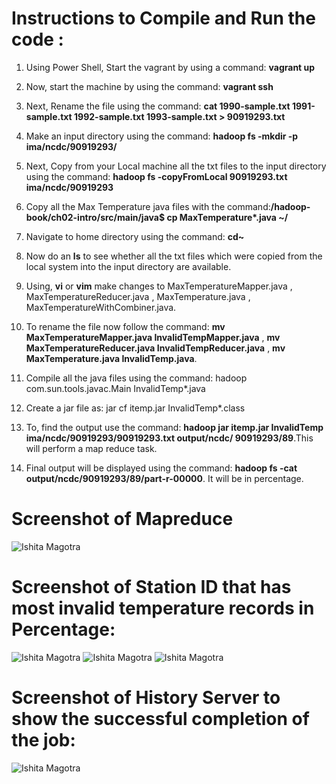# Instructions to Compile and Run the code :

1. Using Power Shell, Start the vagrant by using a command: **vagrant up**
2. Now, start the machine by using the command: **vagrant ssh**
3. Next, Rename the file using the command: **cat 1990-sample.txt 1991-sample.txt 1992-sample.txt 1993-sample.txt > 90919293.txt**
4. Make an input directory using the command: **hadoop fs -mkdir -p ima/ncdc/90919293/**
5. Next, Copy from your Local machine all the txt files to the input directory using the command: **hadoop fs -copyFromLocal 90919293.txt ima/ncdc/90919293**
6. Copy all the Max Temperature java files with the command:**/hadoop-book/ch02-intro/src/main/java$ cp MaxTemperature*.java ~/**
7. Navigate to home directory using the command: **cd~**
8. Now do an **ls** to see whether all the txt files which were copied from the local system into the input directory are available. 
9. Using, **vi** or **vim** make changes to MaxTemperatureMapper.java , MaxTemperatureReducer.java , MaxTemperature.java , MaxTemperatureWithCombiner.java.
10. To rename the file now follow the command: **mv MaxTemperatureMapper.java InvalidTempMapper.java** ,
                                               **mv MaxTemperatureReducer.java InvalidTempReducer.java** ,
                                               **mv MaxTemperature.java InvalidTemp.java**.
                                               
                                               
11. Compile all the java files using the command: hadoop com.sun.tools.javac.Main InvalidTemp*.java
12. Create a jar file as: jar cf itemp.jar InvalidTemp*.class
13. To, find the output use the command: **hadoop jar itemp.jar InvalidTemp ima/ncdc/90919293/90919293.txt output/ncdc/
90919293/89**.This will perform a map reduce task. 
14. Final output will be displayed using the command: **hadoop fs -cat output/ncdc/90919293/89/part-r-00000**. It will be in percentage.

# Screenshot of Mapreduce
![Ishita Magotra](https://github.com/illinoistech-itm/imagotra/blob/master/ITMD-521/Week-05/item-three/item-3.1.JPG)
                                                     
 
# Screenshot of Station ID that has most invalid temperature records in Percentage: 
![Ishita Magotra](https://github.com/illinoistech-itm/imagotra/blob/master/ITMD-521/Week-05/item-three/item-3.2.JPG)
![Ishita Magotra](https://github.com/illinoistech-itm/imagotra/blob/master/ITMD-521/Week-05/item-three/item-3.3.JPG)
![Ishita Magotra](https://github.com/illinoistech-itm/imagotra/blob/master/ITMD-521/Week-05/item-three/item-3.4.JPG)

# Screenshot of History Server to show the successful completion of the job:
![Ishita Magotra](https://github.com/illinoistech-itm/imagotra/blob/master/ITMD-521/Week-05/item-three/JobHistory.JPG)

